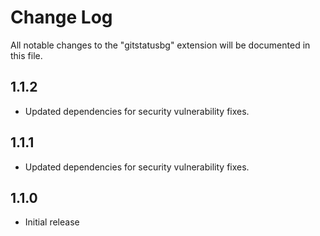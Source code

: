 # Change Log

All notable changes to the "gitstatusbg" extension will be documented in this file.

## 1.1.2

- Updated dependencies for security vulnerability fixes.

## 1.1.1

- Updated dependencies for security vulnerability fixes.

## 1.1.0

- Initial release
